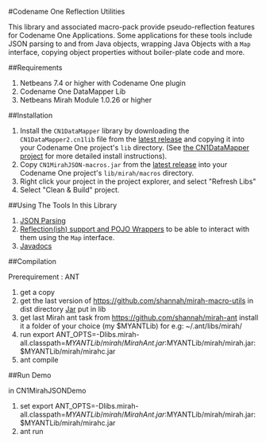 #Codename One Reflection Utilities

This library and associated macro-pack provide pseudo-reflection features for Codename One Applications.  Some applications for these tools include JSON parsing to and from Java objects, wrapping Java Objects with a `Map` interface, copying object properties without boiler-plate code and more.

##Requirements

1. Netbeans 7.4 or higher with Codename One plugin
2. Codename One DataMapper Lib
3. Netbeans Mirah Module 1.0.26 or higher

##Installation

1. Install the `CN1DataMapper` library by downloading the `CN1DataMapper2.cn1lib` file from the [latest release](https://github.com/shannah/cn1-mirah-json-macros/releases/latest) and copying it into your Codename One project's `lib` directory.  (See [the CN1DataMapper project](https://github.com/shannah/cn1-data-utils) for more detailed install instructions).
2. Copy `CN1MirahJSON-macros.jar` from the [latest release](https://github.com/shannah/cn1-mirah-json-macros/releases/latest) into your Codename One project's `lib/mirah/macros` directory.
3. Right click your project in the project explorer, and select "Refresh Libs"
4. Select "Clean & Build" project.

##Using The Tools In this Library

1. [JSON Parsing](docs/json.md)
2. [Reflection(ish) support and POJO Wrappers](docs/beans.md) to be able to interact with them using the `Map` interface.
3. [Javadocs](https://rawgit.com/shannah/cn1-data-utils/master/dist/javadoc/index.html)

##Compilation

Prerequirement : ANT
1. get a copy
2. get the last version of https://github.com/shannah/mirah-macro-utils in dist directory [Jar](https://github.com/shannah/mirah-macro-utils/blob/master/dist/MirahMacroUtils.jar) put in lib
3. get last Mirah ant task from https://github.com/shannah/mirah-ant install it a folder of your choice (my $MYANTLib) for e.g: ~/.ant/libs/mirah/
4. run export ANT_OPTS=-Dlibs.mirah-all.classpath=$MYANTLib/mirah/MirahAnt.jar:$MYANTLib/mirah/mirah.jar:$MYANTLib/mirah/mirahc.jar
5. ant compile

##Run Demo

in CN1MirahJSONDemo
1. set export ANT_OPTS=-Dlibs.mirah-all.classpath=$MYANTLib/mirah/MirahAnt.jar:$MYANTLib/mirah/mirah.jar:$MYANTLib/mirah/mirahc.jar
2. ant run




